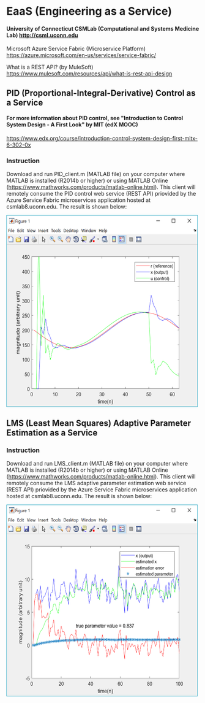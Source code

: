 # EaaS (Engineering as a Service)
#### University of Connecticut CSMLab (Computational and Systems Medicine Lab) http://csml.uconn.edu
Microsoft Azure Service Fabric (Microservice Platform) https://azure.microsoft.com/en-us/services/service-fabric/

What is a REST API? (by MuleSoft) https://www.mulesoft.com/resources/api/what-is-rest-api-design
## PID (Proportional-Integral-Derivative) Control as a Service
#### For more information about PID control, see "Introduction to Control System Design - A First Look" by MIT (edX MOOC) 
https://www.edx.org/course/introduction-control-system-design-first-mitx-6-302-0x
### Instruction
Download and run PID_client.m (MATLAB file) on your computer where MATLAB is installed (R2014b or higher) or using MATLAB Online (https://www.mathworks.com/products/matlab-online.html). This client will remotely consume the PID control web service (REST API) priovided by the Azure Service Fabric microservices application hosted at csmlab8.uconn.edu. The result is shown below:

<img align="center" width="500" height="500" src="screenshots/pid_client.png">

## LMS (Least Mean Squares) Adaptive Parameter Estimation as a Service
### Instruction
Download and run LMS_client.m (MATLAB file) on your computer where MATLAB is installed (R2014b or higher) or using MATLAB Online (https://www.mathworks.com/products/matlab-online.html). This client will remotely consume the LMS adaptive parameter estimation web service (REST API) priovided by the Azure Service Fabric microservices application hosted at csmlab8.uconn.edu. The result is shown below:

<img align="center" width="500" height="500" src="screenshots/lms_client2.png">



